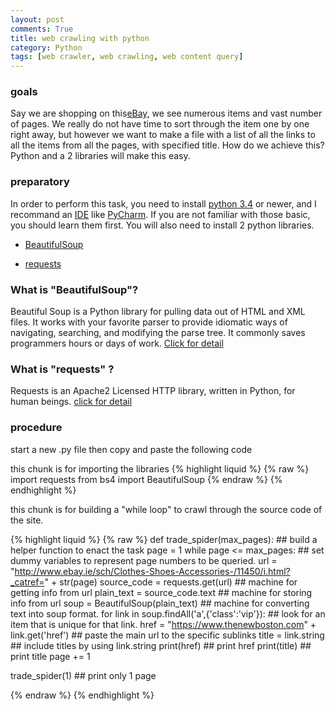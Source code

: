 ```yaml
---
layout: post
comments: True
title: web crawling with python
category: Python
tags: [web crawler, web crawling, web content query]
---
```



### goals
Say we are shopping on this[eBay](http://www.ebay.ie/sch/Clothes-Shoes-Accessories-/11450/i.html?_catref=1), we see numerous items and vast number of pages. We really do not have time to sort through the item one by one right away, but however we want to make a file with a list of all the links to all the items from all the pages, with specified title. How do we achieve this? Python and a 2 libraries will make this easy. 

<!--break-->

### preparatory

In order to perform this task, you need to install [python 3.4](https://www.python.org/downloads/) or newer, and I recommand an [IDE](https://en.wikipedia.org/wiki/Integrated_development_environment) like [PyCharm](https://www.jetbrains.com/pycharm/). If you are not familiar with those basic, you should learn them first. You will also need to install 2 python libraries. 

* [BeautifulSoup](http://www.crummy.com/software/BeautifulSoup/bs4/doc/)

* [requests](http://www.python-requests.org/en/latest/) 

### What is "BeautifulSoup"?

Beautiful Soup is a Python library for pulling data out of HTML and XML files. It works with your favorite parser to provide 
idiomatic ways of navigating, searching, and modifying the parse tree. It commonly saves programmers hours or days of work. [Click for detail](http://www.crummy.com/software/BeautifulSoup/bs4/doc/)

### What is "requests" ?
Requests is an Apache2 Licensed HTTP library, written in Python, for human beings. [click for detail](http://www.python-requests.org/en/latest/)

### procedure 

start a new .py file then copy and paste the following code

this chunk is for importing the libraries
{% highlight liquid %}
{% raw %}
import requests
from bs4 import BeautifulSoup
{% endraw %}
{% endhighlight %}

this chunk is for building a "while loop" to crawl through the source code of the site. 

{% highlight liquid %}
{% raw %}
def trade_spider(max_pages):      ## build a helper function to enact the task
    page = 1
    while page <= max_pages:      ## set dummy variables to represent page numbers to be queried.
        url = "http://www.ebay.ie/sch/Clothes-Shoes-Accessories-/11450/i.html?_catref=" + str(page)
        source_code = requests.get(url)     ## machine for getting info from url
        plain_text = source_code.text       ## machine for storing info from url
        soup = BeautifulSoup(plain_text)    ## machine for converting text into soup format.
        for link in soup.findAll('a',{'class':'vip'}):    ##  look for an item that is unique for that link.
            href = "https://www.thenewboston.com" + link.get('href')   ## paste the main url to the specific sublinks
            title = link.string   ## include titles by using link.string
            print(href)           ## print href
            print(title)          ## print title
        page += 1

trade_spider(1)    ## print only 1 page

{% endraw %}
{% endhighlight %}